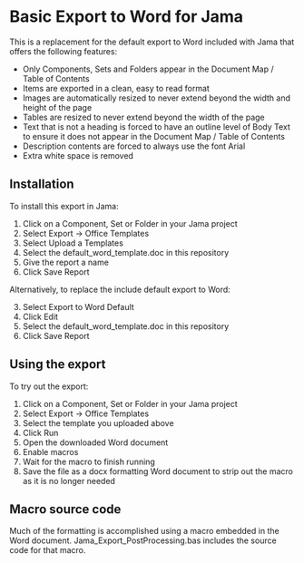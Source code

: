 # Basic Export to Word for Jama

This is a replacement for the default export to Word included with Jama that offers the following features:
* Only Components, Sets and Folders appear in the Document Map / Table of Contents
* Items are exported in a clean, easy to read format
* Images are automatically resized to never extend beyond the width and height of the page
* Tables are resized to never extend beyond the width of the page
* Text that is not a heading is forced to have an outline level of Body Text to ensure it does not appear in the Document Map / Table of Contents
* Description contents are forced to always use the font Arial
* Extra white space is removed

## Installation

To install this export in Jama:

1. Click on a Component, Set or Folder in your Jama project
2. Select Export -> Office Templates
3. Select Upload a Templates
4. Select the default_word_template.doc in this repository
5. Give the report a name
6. Click Save Report

Alternatively, to replace the include default export to Word:

3. Select Export to Word Default
4. Click Edit
5. Select the default_word_template.doc in this repository
6. Click Save Report

## Using the export

To try out the export:

1. Click on a Component, Set or Folder in your Jama project
2. Select Export -> Office Templates
3. Select the template you uploaded above
4. Click Run
5. Open the downloaded Word document
6. Enable macros
7. Wait for the macro to finish running
8. Save the file as a docx formatting Word document to strip out the macro as it is no longer needed

## Macro source code

Much of the formatting is accomplished using a macro embedded in the Word document. Jama_Export_PostProcessing.bas includes the source code for that macro.
